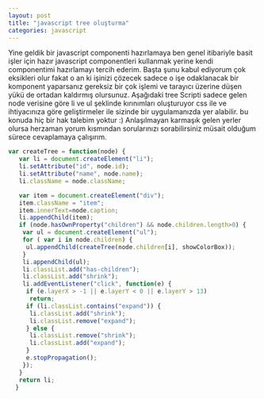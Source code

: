 ```yaml
---
layout: post
title: "javascript tree oluşturma"
categories: javascript
---
```


Yine geldik bir javascript componenti hazırlamaya ben genel itibariyle basit işler için hazır javascript componentleri kullanmak yerine kendi componentimi hazırlamayı tercih ederim. Başta şunu kabul ediyorum çok eksikleri olur fakat o an ki işinizi çözecek sadece o işe odaklanacak bir komponent yaparsanız gereksiz bir çok işlemi ve tarayıcı üzerine düşen yükü de ortadan kaldırmış olursunuz. Aşağıdaki tree Scripti sadece gelen node verisine göre li ve ul şeklinde kırınımları oluşturuyor css ile ve ihtiyacınıza göre geliştirmeler ile sizinde bir uygulamanızda yer alabilir. bu konuda hiç bir hak talebim yoktur :) Anlaşılmayan karmaşık gelen yerler olursa herzaman yorum kısmından sorularınızı sorabilirsiniz müsait olduğum sürece cevaplamaya çalışırım.

```javascript
var createTree = function(node) {
   var li = document.createElement("li");
   li.setAttribute("id", node.id);
   li.setAttribute("name", node.name);
   li.className = node.className;

   var item = document.createElement("div");
   item.className = "item";   
   item.innerText=node.caption;
   li.appendChild(item); 
   if (node.hasOwnProperty("children") && node.children.length>0) {
    var ul = document.createElement("ul");
    for ( var i in node.children) {
     ul.appendChild(createTree(node.children[i], showColorBox));
    }
    li.appendChild(ul);
    li.classList.add("has-children");
    li.classList.add("shrink");
    li.addEventListener("click", function(e) {
     if (e.layerX > -1 || e.layerY < 0 || e.layerY > 13)
      return;
     if (li.classList.contains("expand")) {
      li.classList.add("shrink");
      li.classList.remove("expand");
     } else {
      li.classList.remove("shrink");
      li.classList.add("expand");
     }
     e.stopPropagation();
    });
   }
   return li;
  }
```
